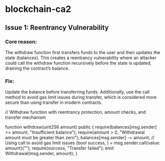 # blockchain-ca2

## Issue 1: Reentrancy Vulnerability
### Core reason:
The withdraw function first transfers funds to the user and then updates the state (balances). This creates a reentrancy vulnerability where an attacker could call the withdraw function recursively before the state is updated, draining the contract’s balance.

### Fix:
Update the balance before transferring funds. Additionally, use the call method to avoid gas limit issues during transfer, which is considered more secure than using transfer in modern contracts.

// Withdraw function with reentrancy protection, amount checks, and transfer mechanism <br>

function withdraw(uint256 amount) public {
    require(balances[msg.sender] >= amount, "Insufficient balance");
    require(amount > 0, "Withdrawal amount must be greater than zero");
    balances[msg.sender] -= amount;
    // Using call to avoid gas limit issues
    (bool success, ) = msg.sender.call{value: amount}("");
    require(success, "Transfer failed");
    emit Withdrawal(msg.sender, amount);
}
